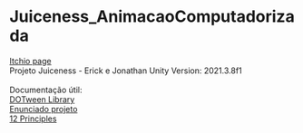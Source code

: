 # Juiceness_AnimacaoComputadorizada
 <a href="https://erickhasse.itch.io/juiceness">Itchio page</a><br>
 Projeto Juiceness - Erick e Jonathan
 Unity Version: 2021.3.8f1
<br>
<br>
Documentação útil:<br>
<a href="http://dotween.demigiant.com/documentation.php">DOTween Library</a><br>
<a href="https://www.moodle.unisinos.br/pluginfile.php/3235491/mod_resource/content/0/Enunciado-Juiciness.pdf">Enunciado projeto</a><br>
<a href="https://the12principles.tumblr.com">12 Principles</a><br>
